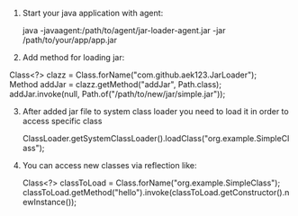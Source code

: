 1) Start your java application with agent:

    java -javaagent:/path/to/agent/jar-loader-agent.jar -jar /path/to/your/app/app.jar

2)  Add method for loading jar:

   Class<?> clazz = Class.forName("com.github.aek123.JarLoader");\
   Method addJar = clazz.getMethod("addJar", Path.class);\
   addJar.invoke(null, Path.of("/path/to/new/jar/simple.jar"));

3) After added jar file to system class loader you need to load it in order to access specific class

   ClassLoader.getSystemClassLoader().loadClass("org.example.SimpleClass");

4) You can access new classes via reflection like:

   Class<?> classToLoad = Class.forName("org.example.SimpleClass");\
   classToLoad.getMethod("hello").invoke(classToLoad.getConstructor().newInstance());